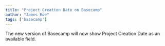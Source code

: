 ```yaml
---
title: "Project Creation Date on Basecamp"
author: "James Boe"
tags: ['basecamp']
---
```

The new version of Basecamp will now show Project Creation Date as an available field.<!--more-->